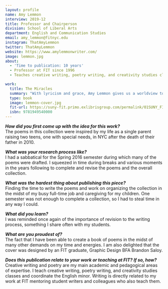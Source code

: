```yaml
---
layout: profile
name: Amy Lemmon
interview: 2019-12
title: Professor and Chairperson
division: School of Liberal Arts
department: English and Communication Studies
email: amy_lemmon@fitnyc.edu
instagram: ThatAmyLemmon
twitter: ThatAmyLemmon
website: https://www.amylemmonwriter.com/
image: lemmon.jpg
about:
  - 'Time to publication: 10 years'
  - Professor at FIT since 1996
  - Teaches creative writing, poetry writing, and creativity studies classes; coordinates the English minor

work:
  title: The Miracles
  summary: "With lyricism and grace, Amy Lemmon gives us a worldview to live by. The all-too-familiar \"wear of sorrow's rub\" is presented alongside the world's miracles, including the author's two children. Through the disintegration of her marriage and the tragic death of her children's father, she tells us, \"We can believe something is always growing.\" With a mix of wonder and trepidation, Lemmon chronicles the blossoming of a son and daughter, each exceptional in their own way, into ever more complex beings. She names other miracles as well: \"This light,/wan blue sky and unforgiving sun,/the sound of crushing asphalt beneath/strong metal, the grinding of gears.\" The broken world is made whole by the stately yet playful lines of these masterful poems, whether wrought in received forms like sonnet, sestina, and villanelle, invented/indented forms, riffs on famous forbears, or musically crafted free verse. Fearlessly bridging the gap between tradition and artistic innovation, the author moves us forward with her into the unknown, to entertain new relationships with herself, her children, and the world."
  type: book
  image: lemmon-cover.jpg
  fit-url: https://suny-fit.primo.exlibrisgroup.com/permalink/01SUNY_FIT/tohcu8/alma991678600104829
  isbn: 9781949540000
---
```

***How did you first come up with the idea for this work?***  
The poems in this collection were inspired by my life as a single parent raising two teens, one with special needs, in NYC after the death of their father in 2010.

***What was your research process like?***  
I had a sabbatical for the Spring 2016 semester during which many of the poems were drafted. I squeezed in time during breaks and various moments in the years following to complete and revise the poems and the overall collection.

***What was the hardest thing about publishing this piece?***  
Finding the time to write the poems and work on organizing the collection in the midst of my busy full-time job and caregiving for my children. One semester was not enough to complete a collection, so I had to steal time in any way I could.

***What did you learn?***  
I was reminded once again of the importance of revision to the writing process, something I share often with my students.

***What are you proudest of?***  
The fact that I have been able to create a book of poems in the midst of many other demands on my time and energies. I am also delighted that the cover was designed by an FIT graduate, Graphic Design BFA Brandon Saloy.

***Does this publication relate to your work or teaching at FIT? If so, how?***  
Creative writing and poetry are my main academic and pedagogical areas of expertise. I teach creative writing, poetry writing, and creativity studies classes and coordinate the English minor. Writing is directly related to my work at FIT mentoring student writers and colleagues who also teach them.
